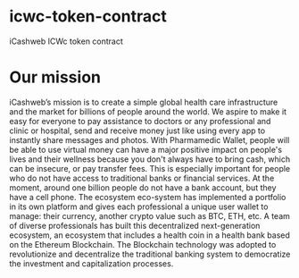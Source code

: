 # icwc-token-contract
 iCashweb ICWc token contract

# Our mission    
iCashweb’s mission is to create a simple global health care infrastructure and the market for billions of people around the world. We aspire to make it easy for everyone to pay assistance to doctors or any professional and clinic or hospital, send and receive money just like using every app to instantly share messages and photos. With Pharmamedic Wallet, people will be able to use virtual money can have a major positive impact on people's lives and their wellness because you don't always have to bring cash, which can be insecure, or pay transfer fees. This is especially important for people who do not have access to traditional banks or financial services. At the moment, around one billion people do not have a bank account, but they have a cell phone. The ecosystem eco-system has implemented a portfolio in its own platform and gives each professional a unique user wallet to manage: their currency, another crypto value such as BTC, ETH, etc. A team of diverse professionals has built this decentralized next-generation ecosystem, an ecosystem that includes a health coin in a health bank based on the Ethereum Blockchain. The Blockchain technology was adopted to revolutionize and decentralize the traditional banking system to democratize the investment and capitalization processes.